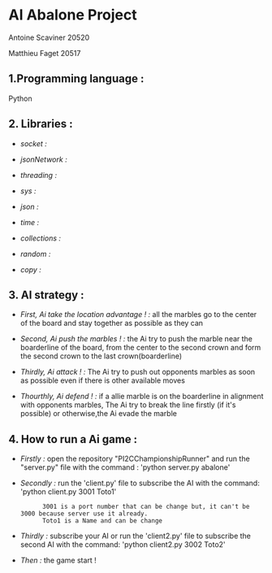 # AI Abalone Project
Antoine Scaviner 20520

Matthieu Faget 20517


## **1.Programming language :** 

Python 


## **2. Libraries :**  

- *socket :*  

- *jsonNetwork :*  

- *threading :*

- *sys :*

- *json :*

- *time :* 

- *collections :*

- *random :* 

- *copy :* 

## **3. AI strategy :**  
- *First, Ai take the location advantage ! :* all the marbles go to the center of the board and stay together as possible as they can

- *Second, Ai push the marbles ! :* the Ai try to push the marble near the boarderline of the board,
              from the center to the second crown and form the second crown to the last crown(boarderline)

- *Thirdly, Ai attack ! :* The Ai try to push out opponents marbles as soon as possible even if there is other available moves

- *Thourthly, Ai defend ! :* if a allie marble is on the boarderline in alignment with opponents marbles,
                        The Ai try to break the line firstly (if it's possible) or otherwise,the Ai evade the marble 

## **4. How to run a Ai game :**  

- *Firstly :*  open the repository "PI2CChampionshipRunner" and run the "server.py" file with the command : 'python server.py abalone'

- *Secondly :* run the 'client.py' file to subscribe the AI with the command: 'python client.py 3001 Toto1'    

            3001 is a port number that can be change but, it can't be 3000 because server use it already.
            Toto1 is a Name and can be change 

- *Thirdly :* subscribe your AI or run  the 'client2.py' file to subscribe the second AI with the command: 'python client2.py 3002 Toto2'    

- *Then :* the game start !
